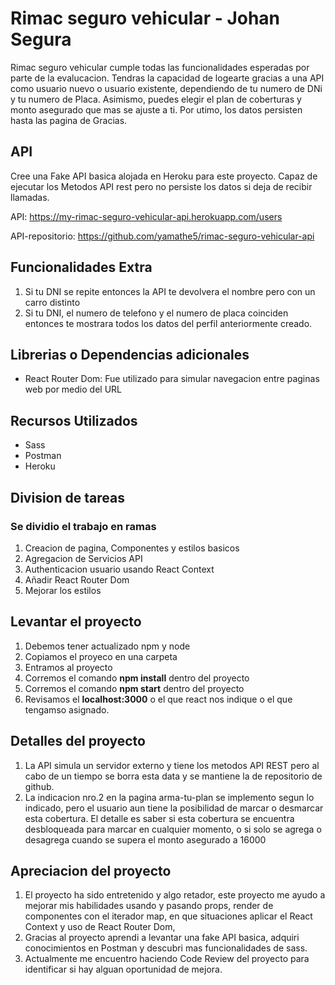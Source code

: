 
# Rimac seguro vehicular - Johan Segura

Rimac seguro vehicular cumple todas las funcionalidades esperadas por parte de la evalucacion. Tendras la capacidad de logearte gracias a una API como usuario nuevo o usuario existente, dependiendo de tu numero de DNi y tu numero de Placa. Asimismo, puedes elegir el plan de coberturas y monto asegurado que mas se ajuste a ti. Por utimo, los datos persisten hasta las pagina de Gracias.

## API

Cree una Fake API basica alojada en Heroku para este proyecto. Capaz de ejecutar los Metodos API rest pero no persiste los datos si deja de recibir llamadas.

API: https://my-rimac-seguro-vehicular-api.herokuapp.com/users

API-repositorio: https://github.com/yamathe5/rimac-seguro-vehicular-api

## Funcionalidades Extra

1. Si tu DNI se repite entonces la API te devolvera el nombre pero con un carro distinto
2. Si tu DNI, el numero de telefono y el numero de placa coinciden entonces te mostrara todos los datos del perfil anteriormente creado.


## Librerias o Dependencias adicionales
- React Router Dom: Fue utilizado para simular navegacion entre paginas web por medio del URL

## Recursos Utilizados
- Sass
- Postman
- Heroku

## Division de tareas
### Se dividio el trabajo en ramas
1. Creacion de pagina, Componentes y estilos basicos
2. Agregacion de Servicios API
3. Authenticacion usuario usando React Context 
4. Añadir React Router Dom
5. Mejorar los estilos

## Levantar el proyecto
1. Debemos tener actualizado npm y node
2. Copiamos el proyeco en una carpeta
3. Entramos al proyecto
4. Corremos el comando **npm install** dentro del proyecto
5. Corremos el comando **npm start** dentro del proyecto
6. Revisamos el **localhost:3000** o el que react nos indique o el que tengamso asignado.

## Detalles del proyecto 
1. La API simula un servidor externo y tiene los metodos API REST pero al cabo de un tiempo se borra esta data y se mantiene la de repositorio de github. 
2. La indicacion nro.2 en la pagina arma-tu-plan se implemento segun lo indicado, pero el usuario aun tiene la posibilidad de marcar o desmarcar esta cobertura.
El detalle es saber si esta cobertura se encuentra desbloqueada para marcar en cualquier momento, o si solo se agrega o desagrega cuando se supera el monto asegurado a 16000

## Apreciacion del proyecto
1. El proyecto ha sido entretenido y algo retador, este proyecto me ayudo a mejorar mis habilidades usando y pasando props, render de componentes con el iterador map, en que situaciones aplicar el React Context y uso de React Router Dom, 
2. Gracias al proyecto aprendi a levantar una fake API basica, adquiri conocimientos en Postman y descubri mas funcionalidades de sass.
3. Actualmente me encuentro haciendo Code Review del proyecto para identificar si hay alguan oportunidad de mejora.
